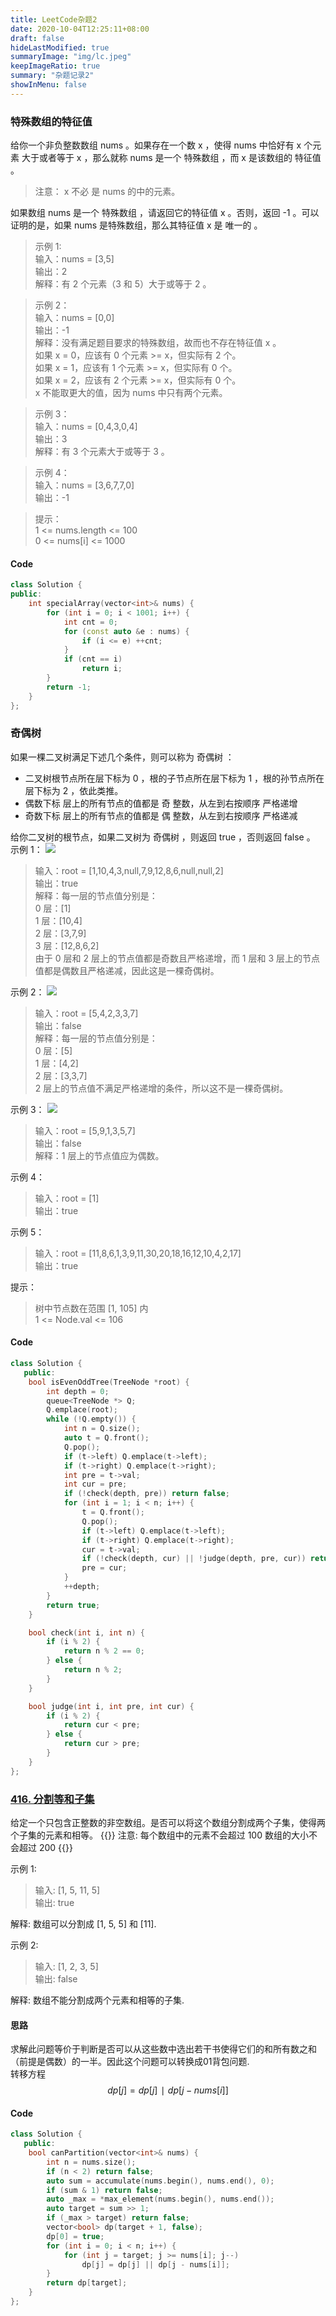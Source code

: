 ```yaml
---
title: LeetCode杂题2
date: 2020-10-04T12:25:11+08:00
draft: false
hideLastModified: true
summaryImage: "img/lc.jpeg"
keepImageRatio: true
summary: "杂题记录2"
showInMenu: false
---
```


### 特殊数组的特征值
给你一个非负整数数组 nums 。如果存在一个数 x ，使得 nums 中恰好有 x 个元素 大于或者等于 x ，那么就称 nums 是一个 特殊数组 ，而 x 是该数组的 特征值 。

>注意： x 不必 是 nums 的中的元素。

如果数组 nums 是一个 特殊数组 ，请返回它的特征值 x 。否则，返回 -1 。可以证明的是，如果 nums 是特殊数组，那么其特征值 x 是 唯一的 。

>示例 1:  
输入：nums = [3,5]  
输出：2  
解释：有 2 个元素（3 和 5）大于或等于 2 。  

>示例 2：  
输入：nums = [0,0]  
输出：-1  
解释：没有满足题目要求的特殊数组，故而也不存在特征值 x 。  
如果 x = 0，应该有 0 个元素 >= x，但实际有 2 个。  
如果 x = 1，应该有 1 个元素 >= x，但实际有 0 个。  
如果 x = 2，应该有 2 个元素 >= x，但实际有 0 个。  
x 不能取更大的值，因为 nums 中只有两个元素。  

>示例 3：  
输入：nums = [0,4,3,0,4]  
输出：3  
解释：有 3 个元素大于或等于 3 。  

>示例 4：  
输入：nums = [3,6,7,7,0]  
输出：-1  


> 提示：  
   1 <= nums.length <= 100  
   0 <= nums[i] <= 1000

#### Code

```cpp
class Solution {
public:
    int specialArray(vector<int>& nums) {
        for (int i = 0; i < 1001; i++) {
            int cnt = 0;
            for (const auto &e : nums) {
                if (i <= e) ++cnt;
            }
            if (cnt == i)
                return i;
        }
        return -1;
    }
};
```

### 奇偶树
如果一棵二叉树满足下述几个条件，则可以称为 奇偶树 ：

  - 二叉树根节点所在层下标为 0 ，根的子节点所在层下标为 1 ，根的孙节点所在层下标为 2 ，依此类推。  
  - 偶数下标 层上的所有节点的值都是 奇 整数，从左到右按顺序 严格递增
  - 奇数下标 层上的所有节点的值都是 偶 整数，从左到右按顺序 严格递减

给你二叉树的根节点，如果二叉树为 奇偶树 ，则返回 true ，否则返回 false 。  
示例 1：
![](https://assets.leetcode-cn.com/aliyun-lc-upload/uploads/2020/10/04/sample_1_1966.png)
>输入：root = [1,10,4,3,null,7,9,12,8,6,null,null,2]  
输出：true  
解释：每一层的节点值分别是：  
0 层：[1]  
1 层：[10,4]  
2 层：[3,7,9]  
3 层：[12,8,6,2]  
由于 0 层和 2 层上的节点值都是奇数且严格递增，而 1 层和 3 层上的节点值都是偶数且严格递减，因此这是一棵奇偶树。  

示例 2：
![](https://assets.leetcode-cn.com/aliyun-lc-upload/uploads/2020/10/04/sample_2_1966.png)
>输入：root = [5,4,2,3,3,7]  
输出：false  
解释：每一层的节点值分别是：  
0 层：[5]  
1 层：[4,2]  
2 层：[3,3,7]  
2 层上的节点值不满足严格递增的条件，所以这不是一棵奇偶树。  

示例 3：
![](https://assets.leetcode-cn.com/aliyun-lc-upload/uploads/2020/10/04/sample_1_333_1966.png)
>输入：root = [5,9,1,3,5,7]  
输出：false  
解释：1 层上的节点值应为偶数。  

示例 4：  

>输入：root = [1]  
输出：true  

示例 5：  

>输入：root = [11,8,6,1,3,9,11,30,20,18,16,12,10,4,2,17]  
输出：true  


提示：
>树中节点数在范围 [1, 105] 内  
1 <= Node.val <= 106  

#### Code

```cpp
class Solution {
   public:
    bool isEvenOddTree(TreeNode *root) {
        int depth = 0;
        queue<TreeNode *> Q;
        Q.emplace(root);
        while (!Q.empty()) {
            int n = Q.size();
            auto t = Q.front();
            Q.pop();
            if (t->left) Q.emplace(t->left);
            if (t->right) Q.emplace(t->right);
            int pre = t->val;
            int cur = pre;
            if (!check(depth, pre)) return false;
            for (int i = 1; i < n; i++) {
                t = Q.front();
                Q.pop();
                if (t->left) Q.emplace(t->left);
                if (t->right) Q.emplace(t->right);
                cur = t->val;
                if (!check(depth, cur) || !judge(depth, pre, cur)) return false;
                pre = cur;
            }
            ++depth;
        }
        return true;
    }

    bool check(int i, int n) {
        if (i % 2) {
            return n % 2 == 0;
        } else {
            return n % 2;
        }
    }

    bool judge(int i, int pre, int cur) {
        if (i % 2) {
            return cur < pre;
        } else {
            return cur > pre;
        }
    }
};
```

### [416. 分割等和子集](https://leetcode-cn.com/problems/partition-equal-subset-sum/)
给定一个只包含正整数的非空数组。是否可以将这个数组分割成两个子集，使得两个子集的元素和相等。
{{<notice warning>}}
注意:
每个数组中的元素不会超过 100
数组的大小不会超过 200
{{</notice>}}

示例 1:
>输入: [1, 5, 11, 5]  
输出: true

解释: 数组可以分割成 [1, 5, 5] 和 [11].


示例 2:
>输入: [1, 2, 3, 5]  
输出: false

解释: 数组不能分割成两个元素和相等的子集.

#### 思路
求解此问题等价于判断是否可以从这些数中选出若干书使得它们的和所有数之和（前提是偶数）的一半。因此这个问题可以转换成01背包问题.  
转移方程
$$ dp[j]=dp[j] ∣ dp[j−nums[i]] $$

#### Code
```cpp
class Solution {
   public:
    bool canPartition(vector<int>& nums) {
        int n = nums.size();
        if (n < 2) return false;
        auto sum = accumulate(nums.begin(), nums.end(), 0);
        if (sum & 1) return false;
        auto _max = *max_element(nums.begin(), nums.end());
        auto target = sum >> 1;
        if (_max > target) return false;
        vector<bool> dp(target + 1, false);
        dp[0] = true;
        for (int i = 0; i < n; i++) {
            for (int j = target; j >= nums[i]; j--)
                dp[j] = dp[j] || dp[j - nums[i]];
        }
        return dp[target];
    }
};
```

